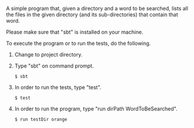 A simple program that, given a directory and a word to be searched, lists all the files in the given directory (and its sub-directories) that contain that word.

Please make sure that "sbt" is installed on your machine.

To execute the program or to run the tests, do the following. 

1. Change to project directory.
 
2. Type "sbt" on command prompt.

    ```
    $ sbt
    ```

3. In order to run the tests, type "test".

    ```
    $ test
    ```

4. In order to run the program, type "run dirPath WordToBeSearched".

    ```
    $ run testDir orange
    ```
